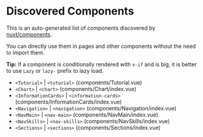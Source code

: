 # Discovered Components

This is an auto-generated list of components discovered by [nuxt/components](https://github.com/nuxt/components).

You can directly use them in pages and other components without the need to import them.

**Tip:** If a component is conditionally rendered with `v-if` and is big, it is better to use `Lazy` or `lazy-` prefix to lazy load.

- `<Tutorial>` | `<tutorial>` (components/Tutorial.vue)
- `<Chart>` | `<chart>` (components/Chart/index.vue)
- `<InformationCards>` | `<information-cards>` (components/InformationCards/index.vue)
- `<Navigation>` | `<navigation>` (components/Navigation/index.vue)
- `<NavMain>` | `<nav-main>` (components/NavMain/index.vue)
- `<NavSkills>` | `<nav-skills>` (components/NavSkills/index.vue)
- `<Sections>` | `<sections>` (components/Sections/index.vue)
